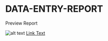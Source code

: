 # DATA-ENTRY-REPORT

Preview Report


![alt text](https://docs.google.com/spreadsheets/d/1yd53dJlvhGrpiHnW0AcL96Pt7ni63_Bh3TnwpfgoHOU/edit?gid=0#gid=0)
[Link Text](https://docs.google.com/spreadsheets/d/1yd53dJlvhGrpiHnW0AcL96Pt7ni63_Bh3TnwpfgoHOU/edit?gid=0#gid=0)
